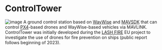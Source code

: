 # ControlTower
![image](https://user-images.githubusercontent.com/2404625/202209615-afe01d3f-0408-4ebe-8c7e-539b10d8b27b.png)
A ground control station based on [WayWise](https://github.com/RISE-Dependable-Transport-Systems/WayWise) and [MAVSDK](http://mavsdk.io/) that can control [PX4](https://px4.io/)-based drones and WayWise-based vehicles via MAVLINK.
ControlTower was initially developed during the [LASH FIRE](https://lashfire.eu/) EU project to investigate the use of drones for fire prevention on ships (public report follows beginning of 2023).
